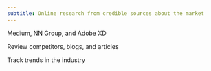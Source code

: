 ```yaml
---
subtitle: Online research from credible sources about the market
---
```

Medium, NN Group, and Adobe XD

Review competitors, blogs, and articles

Track trends in the industry
